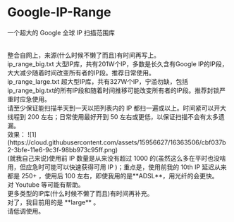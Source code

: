 # Google-IP-Range
一个超大的 Google 全球 IP 扫描范围库

<br>
整合自网上，来源(什么时候不懒了而且)有时间再写上。

<br>
ip_range_big.txt 大型IP库，共有201W个IP，多数是长久含有Google IP的IP段，大大减少随着时间改变所有者的IP段。推荐日常使用。<br>
ip_range_large.txt 超大型IP库，共有327W个IP，宁滥勿缺，包括ip_range_big.txt的所有IP段和随着时间推移可能改变所有者的IP段。推荐封锁严重时应急使用。

<br>
请至少保证能扫描半天到一天以把列表内的 IP 都扫一遍或以上。时间紧可以开大线程到 200 左右；日常使用最好开到 50 左右或更低，以保证扫描不会有太多遗漏。

<br>
效果：
![1](https://cloud.githubusercontent.com/assets/15956627/16363506/cbf037b2-3bfe-11e6-9c3f-98bb973c95ff.png)

<br>
(就我自己来说)使用前 IP 数量是从来没有超过 1000 的(虽然这么多在平时也没啥用，但应急时可能可以快速获得可用 IP )；重点是，使用前我的 10th IP 延迟从来都是 250+ ，使用后 100 左右，即使我用的是**ADSL**，用光纤的会更快。
<br>
对 Youtube 等可能有帮助。

<br>
更多类型的IP库(什么时候不懒了而且)有时间再补充。

<br>
对了，我目前用的是 **large** 。

<br>
请低调使用。
